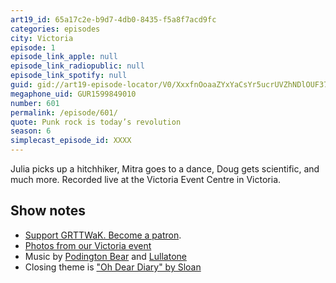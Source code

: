 ```yaml
---
art19_id: 65a17c2e-b9d7-4db0-8435-f5a8f7acd9fc
categories: episodes
city: Victoria
episode: 1
episode_link_apple: null
episode_link_radiopublic: null
episode_link_spotify: null
guid: gid://art19-episode-locator/V0/XxxfnOoaaZYxYaCsYr5ucrUVZhNDlOUF37fpScar8tQ
megaphone_uid: GUR1599849010
number: 601
permalink: /episode/601/
quote: Punk rock is today’s revolution
season: 6
simplecast_episode_id: XXXX
---
```


Julia picks up a hitchhiker, Mitra goes to a dance, Doug gets scientific, and much more. Recorded live at the Victoria Event Centre in Victoria.

## Show notes
* [Support GRTTWaK. Become a patron](https://grownupsreadthingstheywroteaskids.com/support/?utm_source=podcast&utm_medium=referral&utm_campaign=601).
* [Photos from our Victoria event](https://www.facebook.com/media/set/?set=a.10156183458708600&type=1&l=10fbcc5fd9)
* Music by [Podington Bear](https://geo.itunes.apple.com/us/artist/podington-bear/id250459572?at=10lR7u&mt=1&app=music) and [Lullatone](https://geo.itunes.apple.com/us/artist/lullatone/id34467705?at=10lR7u&mt=1&app=music)
* Closing theme is ["Oh Dear Diary" by Sloan](http://sloan.spinshop.com/details/9850)